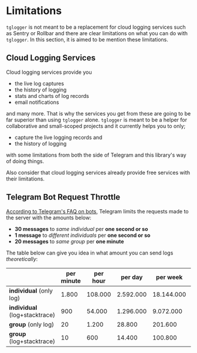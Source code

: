 # Limitations

`tglogger` is not meant to be a replacement for cloud logging services such as Sentry
or Rollbar and there are clear limitations on what you can do with `tglogger`. In this
section, it is aimed to be mention these limitations.

## Cloud Logging Services

Cloud logging services provide you

 - the live log captures
 - the history of logging
 - stats and charts of log records
 - email notifications

and many more. That is why the services you get from these are going to be far superior
than using `tglogger` alone. `tglogger` is meant to be a helper for collaborative and
small-scoped projects and it currently helps you to only;

 - capture the live logging records and
 - the history of logging

with some limitations from both the side of Telegram and this library's way of doing things.

Also consider that cloud logging services already provide free services with their limitations.

## Telegram Bot Request Throttle

[According to Telegram's FAQ on bots](https://core.telegram.org/bots/faq#my-bot-is-hitting-limits-how-do-i-avoid-this),
Telegram limits the requests made to the server with the amounts below:

 - **30 messages** to *same individual* per **one second or so**
 - **1 message** to *different individuals* per **one second or so**
 - **20 messages** to *same group* per **one minute**

The table below can give you idea in what amount you can send logs *theoretically*:

| | per minute | per hour | per day | per week | per month (30 days) |
|---|---|---|---|---|---|
| **individual** (only log)       | 1.800 | 108.000 | 2.592.000 | 18.144.000 | 544.320.000 |
| **individual** (log+stacktrace) | 900 | 54.000 | 1.296.000 | 9.072.000 | 272.160.000 |
| **group** (only log)            | 20 | 1.200 | 28.800 | 201.600 | 6.048.000 |
| **group** (log+stacktrace)      | 10 | 600 | 14.400 | 100.800 | 3.024.000 |
